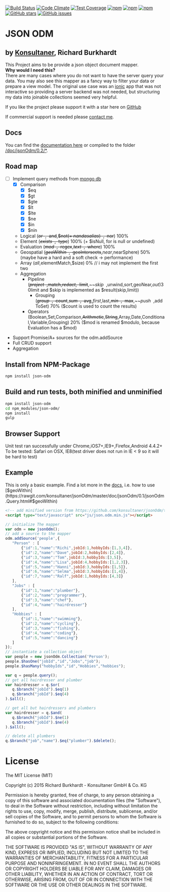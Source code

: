 [![Build Status](https://travis-ci.org/konsultaner/jsonOdm.svg?branch=master)](https://travis-ci.org/konsultaner/jsonOdm)
[![Code Climate](https://codeclimate.com/github/konsultaner/jsonOdm/badges/gpa.svg)](https://codeclimate.com/github/konsultaner/jsonOdm)
[![Test Coverage](https://codeclimate.com/github/konsultaner/jsonOdm/badges/coverage.svg)](https://codeclimate.com/github/konsultaner/jsonOdm/coverage)
[![npm](https://img.shields.io/npm/dm/json-odm.svg)](https://www.npmjs.com/package/json-odm)
[![npm](https://img.shields.io/npm/v/json-odm.svg)](https://www.npmjs.com/package/json-odm)
[![npm](https://img.shields.io/npm/l/json-odm.svg)](https://www.npmjs.com/package/json-odm)
[![GitHub stars](https://img.shields.io/github/stars/konsultaner/jsonOdm.svg)](https://github.com/konsultaner/jsonOdm/stargazers)
[![GitHub issues](https://img.shields.io/github/issues/konsultaner/jsonOdm.svg)](https://github.com/konsultaner/jsonOdm/issues)

JSON ODM
========
by [Konsultaner](http://www.konsultaner.de), Richard Burkhardt
-------------

This Project aims to be provide a json object document mapper.  
**Why would I need this?**  
There are many cases where you do not want to have the server query your data. You may also see this mapper as a fancy way to filter your data or prepare a view model.
The original use case was an [ionic](http://ionicframework.com) app that was not interactive so providing a server backend was not needed, but structuring my data
into joinable collections seemed very helpful.  
  
If you like the project please support it with a star here on [GitHub](https://github.com/konsultaner/jsonOdm)  
  
If commercial support is needed please [contact me](mailto:burkhardt@konsultaner.de).  

Docs
----
You can find the [documentation here](https://rawgit.com/konsultaner/jsonOdm/master/doc/jsonOdm/0.2/index.html) or compiled to the folder [/doc/jsonOdm/0.2/*](https://github.com/konsultaner/jsonOdm/blob/master/doc/jsonOdm/0.2/index.html).

Road map
----

- [ ] Implement query methods from [mongo db](http://docs.mongodb.org/manual/reference/operator/query/)
    - [x] Comparison
        - [x] $eq
        - [x] $gt
        - [x] $gte
        - [x] $lt
        - [x] $lte
        - [x] $ne
        - [x] $in
        - [x] $nin
    - Logical (~~$or~~,~~$and~~,~~$not(= $nand as alias)~~,~~$nor~~) 100%
    - Element (~~$exists~~,~~$type~~) 100% (+ $isNull, for is null or undefined)
    - Evaluation (~~$mod~~,~~$regex~~,~~$text~~,~~$where~~) 100%
    - Geospatial (~~$geoWithin~~,~~$geoIntersects~~,$near,$nearSphere) 50% (maybe have a hard and a soft check -> performance)
    - Array ($all,$elementMatch,$size) 0% // i may not implement the first two
    - Aggregation
        - Pipeline (~~$project~~,$match,$redact,~~$limit~~,~~$skip~~,$unwind,$sort,$geoNear,$out) 30% ($limit and $skip is implemented as $result(skip,limit))
            - Grouping (~~$group~~,~~$count~~,~~$sum~~,~~$avg~~,$first,$last,~~$min~~,~~$max~~,~~$push~~,$addToSet) 70% ($count is used to count the results)
        - Operators (Boolean,Set,Comparison,~~Arithmetic~~,~~String~~,Array,Date,Conditional,Variable,Grouping) 20% ($mod is renamed $modulo, because Evaluation has a $mod)
- Support Promise/A+ sources for the odm.addSource
- Full CRUD support
- Aggregation

Install from NPM-Package
---------------------

```bash
npm install json-odm
```

Build and run tests, both minified and unminified
-------------------------------------------------

```bash
npm install json-odm
cd npm_modules/json-odm/
npm install
gulp
```

Browser Support
---------------
Unit test ran successfully under Chrome,iOS7+,IE9+,Firefox,Android 4.4.2+  
To be tested: Safari on OSX, IE8(test driver does not run in IE < 9 so it will be hard to test)

Example
------
This is only a basic example. Find a lot more in the [docs](https://rawgit.com/konsultaner/jsonOdm/master/doc/jsonOdm/0.2/index.html), i.e. how to use [$geoWithin](https://rawgit.com/konsultaner/jsonOdm/master/doc/jsonOdm/0.1/jsonOdm.Query.html#$geoWithin)
```html
<!-- add minified version from https://github.com/konsultaner/jsonOdm/tree/master/bin to the html head -->
<script type="text/javascript" src="js/json.odm.min.js"></script>
```

```javascript
// initialize The mapper
var odm = new jsonOdm();
// add a source to the mapper
odm.addSource('people',{
   "Person" : [
       {"id":1,"name":"Richi",jobId:1,hobbyIds:[1,3,4]},
       {"id":2,"name":"Dave",jobId:2,hobbyIds:[2,4]},
       {"id":3,"name":"Tom",jobId:3,hobbyIds:[3,5]},
       {"id":4,"name":"Lisa",jobId:4,hobbyIds:[1,2,3]},
       {"id":5,"name":"Hanni",jobId:3,hobbyIds:[1,5]},
       {"id":6,"name":"Selma",jobId:3,hobbyIds:[1,4]},
       {"id":7,"name":"Ralf",jobId:1,hobbyIds:[4,3]}
   ],
   "Jobs" : [
       {"id":1,"name":"plumber"},
       {"id":2,"name":"programmer"},
       {"id":3,"name":"chef"},
       {"id":4,"name":"hairdresser"}
   ],
   "Hobbies" : [
       {"id":1,"name":"swimming"},
       {"id":2,"name":"cycling"},
       {"id":3,"name":"fishing"},
       {"id":4,"name":"coding"},
       {"id":5,"name":"dancing"}
   ]
});
// instantiate a collection object
var people = new jsonOdm.Collection('Person');
people.$hasOne("jobId","id","Jobs","job");
people.$hasMany("hobbyIds","id","Hobbies","hobbies");

var q = people.query();
// get all hairdresser and plumber
var hairdresser = q.$or(
   q.$branch("jobId").$eq(1)
   q.$branch("jobId").$eq(4)
).$all();

// get all but hairdressers and plumbers
var hairdresser = q.$and(
   q.$branch("jobId").$ne(1)
   q.$branch("jobId").$ne(4)
).$all();

// delete all plumbers
q.$branch("job","name").$eq("plumber").$delete();
```

License
=======
The MIT License (MIT)  
  
Copyright (c) 2015 Richard Burkhardt - Konsultaner GmbH & Co. KG 
  
Permission is hereby granted, free of charge, to any person obtaining a copy of this software and associated documentation files (the "Software"), to deal in the Software without restriction, including without limitation the rights to use, copy, modify, merge, publish, distribute, sublicense, and/or sell copies of the Software, and to permit persons to whom the Software is furnished to do so, subject to the following conditions:  
  
The above copyright notice and this permission notice shall be included in all copies or substantial portions of the Software.  
  
THE SOFTWARE IS PROVIDED "AS IS", WITHOUT WARRANTY OF ANY KIND, EXPRESS OR IMPLIED, INCLUDING BUT NOT LIMITED TO THE WARRANTIES OF MERCHANTABILITY, FITNESS FOR A PARTICULAR PURPOSE AND NONINFRINGEMENT. IN NO EVENT SHALL THE AUTHORS OR COPYRIGHT HOLDERS BE LIABLE FOR ANY CLAIM, DAMAGES OR OTHER LIABILITY, WHETHER IN AN ACTION OF CONTRACT, TORT OR OTHERWISE, ARISING FROM, OUT OF OR IN CONNECTION WITH THE SOFTWARE OR THE USE OR OTHER DEALINGS IN THE SOFTWARE.